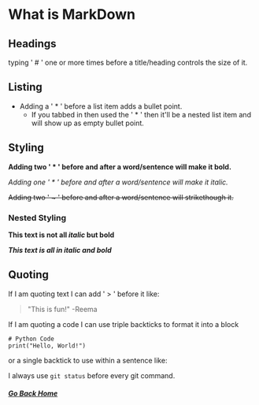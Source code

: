 # What is MarkDown



## Headings
typing ' # ' one or more times before a title/heading controls the size of it.  


## Listing
* Adding a ' * ' before a list item adds a bullet point.
  * If you tabbed in then used the ' * ' then it'll be a nested list item and will show up as empty bullet point.  
  
  
## Styling
**Adding two ' * ' before and after a word/sentence will make it bold.**

*Adding one ' * ' before and after a word/sentence will make it italic.*

~~Adding two ' ~ ' before and after a word/sentence will strikethough it.~~    

### Nested Styling
**This text is not all _italic_ but bold**

***This text is all in italic and bold***  


## Quoting
If I am quoting text I can add ' > ' before it like:
> "This is fun!"
-Reema  

If I am quoting a code I can use triple backticks to format it into a block
```
# Python Code
print("Hello, World!")
```  
or a single backtick to use within a sentence like:

I always use `git status` before every git command.  

##### [Go Back Home](README.md)